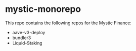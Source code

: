 # mystic-monorepo

This repo contains the following repos for the Mystic Finance:
- aave-v3-deploy
- bundler3
- Liquid-Staking
